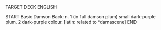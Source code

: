 TARGET DECK
ENGLISH

START
Basic
Damson
Back: n. 1 (in full damson plum) small dark-purple plum. 2 dark-purple colour. [latin: related to *damascene]
END
